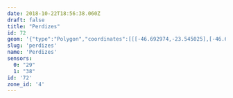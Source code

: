 ```yaml
---
date: 2018-10-22T18:56:38.060Z
draft: false
title: "Perdizes"
id: 72
geom: '{"type":"Polygon","coordinates":[[[-46.692974,-23.545025],[-46.692042,-23.545601],[-46.691164,-23.546292],[-46.689454,-23.547451],[-46.688372,-23.547693],[-46.687121,-23.547723],[-46.686299,-23.548014],[-46.685564,-23.548413],[-46.684482,-23.549408],[-46.684034,-23.549639],[-46.681282,-23.549773],[-46.680467,-23.549997],[-46.679776,-23.550009],[-46.678551,-23.550493],[-46.677086,-23.551524],[-46.676482,-23.551895],[-46.67584,-23.552168],[-46.673953,-23.548295],[-46.673269,-23.548236],[-46.672485,-23.547997],[-46.671929,-23.547658],[-46.670812,-23.546758],[-46.669116,-23.54579],[-46.667905,-23.54529],[-46.666595,-23.544967],[-46.666263,-23.544716],[-46.664195,-23.539827],[-46.664068,-23.53926],[-46.663944,-23.537965],[-46.663548,-23.536921],[-46.663891,-23.53595],[-46.663417,-23.534983],[-46.665242,-23.533841],[-46.669107,-23.532982],[-46.672868,-23.532261],[-46.676438,-23.530187],[-46.677335,-23.529444],[-46.678016,-23.529275],[-46.679511,-23.528428],[-46.681309,-23.527125],[-46.682131,-23.52642],[-46.682333,-23.526203],[-46.682401,-23.525673],[-46.682536,-23.525444],[-46.682556,-23.525259],[-46.682859,-23.524873],[-46.683798,-23.524324],[-46.685269,-23.523884],[-46.68528,-23.523743],[-46.685403,-23.523868],[-46.685463,-23.526167],[-46.687606,-23.526116],[-46.692253,-23.532625],[-46.692322,-23.532633],[-46.692995,-23.532185],[-46.693569,-23.532062],[-46.693626,-23.532747],[-46.69391,-23.533379],[-46.694109,-23.533613],[-46.694899,-23.534171],[-46.695619,-23.534832],[-46.695813,-23.534882],[-46.695913,-23.534818],[-46.696457,-23.534936],[-46.696507,-23.535089],[-46.697205,-23.53485],[-46.697665,-23.534472],[-46.697822,-23.534519],[-46.69772,-23.535227],[-46.697466,-23.536071],[-46.697603,-23.536707],[-46.697587,-23.537644],[-46.697263,-23.540454],[-46.697164,-23.540708],[-46.697312,-23.540809],[-46.69719,-23.54091],[-46.69627,-23.542375],[-46.694891,-23.543257],[-46.693413,-23.544735],[-46.692974,-23.545025]]]}'
slug: 'perdizes'
name: 'Perdizes'
sensors:
  0: "29"
  1: "38"
id: '72'
zone_id: '4'
---
```

		
